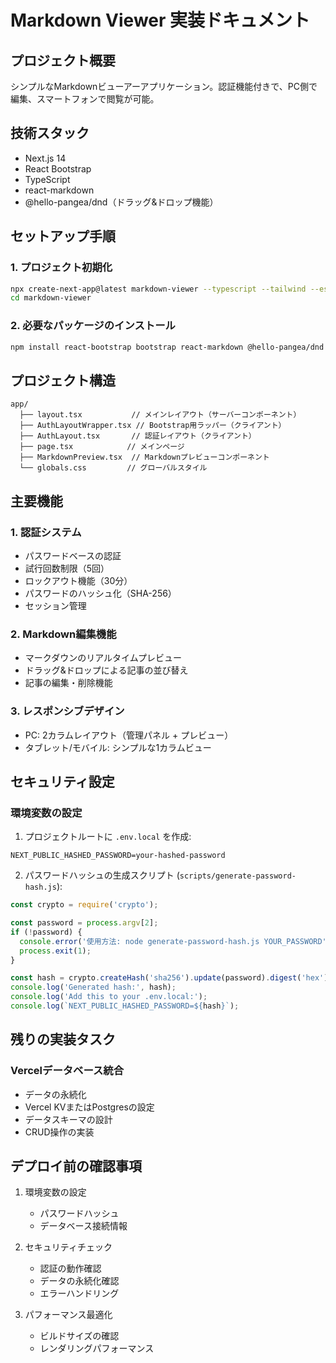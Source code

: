 # Markdown Viewer 実装ドキュメント

## プロジェクト概要
シンプルなMarkdownビューアーアプリケーション。認証機能付きで、PC側で編集、スマートフォンで閲覧が可能。

## 技術スタック
- Next.js 14
- React Bootstrap
- TypeScript
- react-markdown
- @hello-pangea/dnd（ドラッグ&ドロップ機能）

## セットアップ手順

### 1. プロジェクト初期化
```bash
npx create-next-app@latest markdown-viewer --typescript --tailwind --eslint
cd markdown-viewer
```

### 2. 必要なパッケージのインストール
```bash
npm install react-bootstrap bootstrap react-markdown @hello-pangea/dnd crypto-js --legacy-peer-deps
```

## プロジェクト構造
```
app/
  ├── layout.tsx           // メインレイアウト（サーバーコンポーネント）
  ├── AuthLayoutWrapper.tsx // Bootstrap用ラッパー（クライアント）
  ├── AuthLayout.tsx       // 認証レイアウト（クライアント）
  ├── page.tsx            // メインページ
  ├── MarkdownPreview.tsx  // Markdownプレビューコンポーネント
  └── globals.css         // グローバルスタイル
```

## 主要機能

### 1. 認証システム
- パスワードベースの認証
- 試行回数制限（5回）
- ロックアウト機能（30分）
- パスワードのハッシュ化（SHA-256）
- セッション管理

### 2. Markdown編集機能
- マークダウンのリアルタイムプレビュー
- ドラッグ&ドロップによる記事の並び替え
- 記事の編集・削除機能

### 3. レスポンシブデザイン
- PC: 2カラムレイアウト（管理パネル + プレビュー）
- タブレット/モバイル: シンプルな1カラムビュー

## セキュリティ設定

### 環境変数の設定
1. プロジェクトルートに `.env.local` を作成:
```env
NEXT_PUBLIC_HASHED_PASSWORD=your-hashed-password
```

2. パスワードハッシュの生成スクリプト (`scripts/generate-password-hash.js`):
```javascript
const crypto = require('crypto');

const password = process.argv[2];
if (!password) {
  console.error('使用方法: node generate-password-hash.js YOUR_PASSWORD');
  process.exit(1);
}

const hash = crypto.createHash('sha256').update(password).digest('hex');
console.log('Generated hash:', hash);
console.log('Add this to your .env.local:');
console.log(`NEXT_PUBLIC_HASHED_PASSWORD=${hash}`);
```

## 残りの実装タスク

### Vercelデータベース統合
- データの永続化
- Vercel KVまたはPostgresの設定
- データスキーマの設計
- CRUD操作の実装

## デプロイ前の確認事項
1. 環境変数の設定
   - パスワードハッシュ
   - データベース接続情報

2. セキュリティチェック
   - 認証の動作確認
   - データの永続化確認
   - エラーハンドリング

3. パフォーマンス最適化
   - ビルドサイズの確認
   - レンダリングパフォーマンス